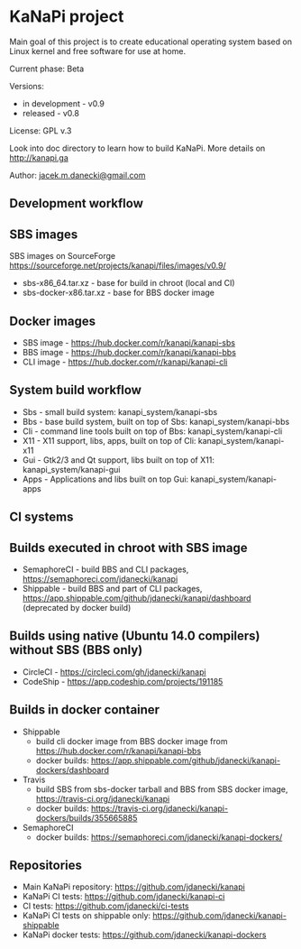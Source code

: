 # KaNaPi project

Main goal of this project is to create educational operating system based on Linux kernel
and free software for use at home.

Current phase: Beta

Versions: 
* in development - v0.9
* released - v0.8

License: GPL v.3

Look into doc directory to learn how to build KaNaPi.
More details on http://kanapi.ga

Author: jacek.m.danecki@gmail.com

## Development workflow

## SBS images

SBS images on SourceForge https://sourceforge.net/projects/kanapi/files/images/v0.9/
* sbs-x86_64.tar.xz - base for build in chroot (local and CI)
* sbs-docker-x86.tar.xz - base for BBS docker image

## Docker images

* SBS image - https://hub.docker.com/r/kanapi/kanapi-sbs
* BBS image - https://hub.docker.com/r/kanapi/kanapi-bbs
* CLI image - https://hub.docker.com/r/kanapi/kanapi-cli

## System build workflow

* Sbs - small build system: kanapi_system/kanapi-sbs
* Bbs - base build system, built on top of Sbs: kanapi_system/kanapi-bbs
* Cli - command line tools built on top of Bbs: kanapi_system/kanapi-cli
* X11 - X11 support, libs, apps, built on top of Cli: kanapi_system/kanapi-x11
* Gui - Gtk2/3 and Qt support, libs built on top of X11: kanapi_system/kanapi-gui
* Apps - Applications and libs built on top Gui: kanapi_system/kanapi-apps

## CI systems

## Builds executed in chroot with SBS image
* SemaphoreCI - build BBS and CLI packages, https://semaphoreci.com/jdanecki/kanapi
* Shippable - build BBS and part of CLI packages, https://app.shippable.com/github/jdanecki/kanapi/dashboard
  (deprecated by docker build)

## Builds using native (Ubuntu 14.0 compilers) without SBS (BBS only)

* CircleCI - https://circleci.com/gh/jdanecki/kanapi
* CodeShip - https://app.codeship.com/projects/191185

## Builds in docker container

* Shippable 
  - build cli docker image from BBS docker image from https://hub.docker.com/r/kanapi/kanapi-bbs
  - docker builds: https://app.shippable.com/github/jdanecki/kanapi-dockers/dashboard
* Travis 
  - build SBS from sbs-docker tarball and BBS from SBS docker image, https://travis-ci.org/jdanecki/kanapi
  - docker builds: https://travis-ci.org/jdanecki/kanapi-dockers/builds/355665885
* SemaphoreCI
  - docker builds: https://semaphoreci.com/jdanecki/kanapi-dockers/

## Repositories

* Main KaNaPi repository: https://github.com/jdanecki/kanapi
* KaNaPi CI tests: https://github.com/jdanecki/kanapi-ci
* CI tests: https://github.com/jdanecki/ci-tests
* KaNaPi CI tests on shippable only: https://github.com/jdanecki/kanapi-shippable
* KaNaPi docker tests: https://github.com/jdanecki/kanapi-dockers

